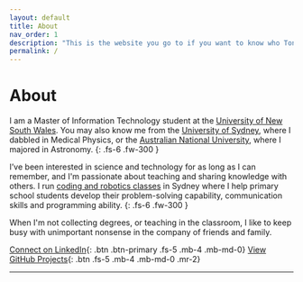 ```yaml
---
layout: default
title: About
nav_order: 1
description: "This is the website you go to if you want to know who Tony Le is." 
permalink: /
---
```


# About

I am a Master of Information Technology student at the [University of New South Wales](https://www.unsw.edu.au). You may also know me from the [University of Sydney](https://www.sydney.edu.au), where I dabbled in Medical Physics, or the [Australian National University](https://www.anu.edu.au), where I majored in Astronomy.
{: .fs-6 .fw-300 }

I’ve been interested in science and technology for as long as I can remember, and I'm passionate about teaching and sharing knowledge with others. I run [coding and robotics classes](https://jnrengineers.com.au) in Sydney where I help primary school students develop their problem-solving capability, communication skills and programming ability. 
{: .fs-6 .fw-300 }

When I'm not collecting degrees, or teaching in the classroom, I like to keep busy with unimportant nonsense in the company of friends and family.

[Connect on LinkedIn](https://www.linkedin.com/in/tonyfle/){: .btn .btn-primary .fs-5 .mb-4 .mb-md-0}
[View GitHub Projects](https://www.github.com/tfle/){: .btn .fs-5 .mb-4 .mb-md-0 .mr-2}

---
